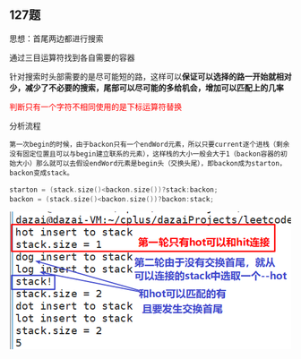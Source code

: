 ## 127题

思想：首尾两边都进行搜索

通过三目运算符找到各自需要的容器

​	针对搜索时头部需要的是尽可能短的路，这样可以**保证可以选择的路一开始就相对少，减少了不必要的搜索，尾部可以尽可能的多给机会，增加可以匹配上的几率**

<p style = "color:red">判断只有一个字符不相同使用的是下标运算符替换</p>

分析流程

​	`第一次begin的时候，由于backon只有一个endWord元素，所以只要current逐个进栈（剩余没有固定位置且可以与begin建立联系的元素），这样栈的大小一般会大于1（backon容器的初始大小）那么就可以去假设endWord元素是begin头（交换头尾），即backon成为starton，backon变成stack。`

```c++
starton = (stack.size()<backon.size())?stack:backon;
backon = (stack.size()<backon.size())?backon:stack;
```

<img src="./assets/1654704685000.png">
